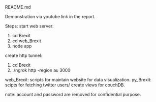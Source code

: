 README.md

Demonstration via youtube link in the report.

Steps:
start web server:
1. cd Brexit
2. cd web_Brexit
3. node app

create http tunnel:
1. cd Brexit 
2. ./ngrok http -region au 3000

web_Brexit: scripts for maintain website for data visualization.
py_Brexit: scipts for fetching twitter users/ create views for couchDB.

note: account and password are removed for confidential purpose.
